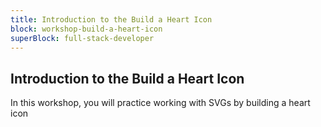 ```yaml
---
title: Introduction to the Build a Heart Icon
block: workshop-build-a-heart-icon
superBlock: full-stack-developer
---
```


## Introduction to the Build a Heart Icon

In this workshop, you will practice working with SVGs by building a heart icon
